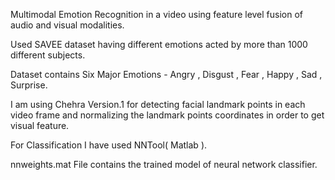 

Multimodal Emotion Recognition in a video using feature level fusion of audio and visual modalities.

Used SAVEE dataset having different emotions acted by more than 1000 different subjects. 

Dataset contains Six Major Emotions - Angry , Disgust , Fear , Happy , Sad , Surprise.

I am using Chehra Version.1 for detecting facial landmark points in each video frame and normalizing the landmark points coordinates in order to get visual feature.

For Classification I have used NNTool( Matlab ).

nnweights.mat File contains the trained model of neural network classifier.

